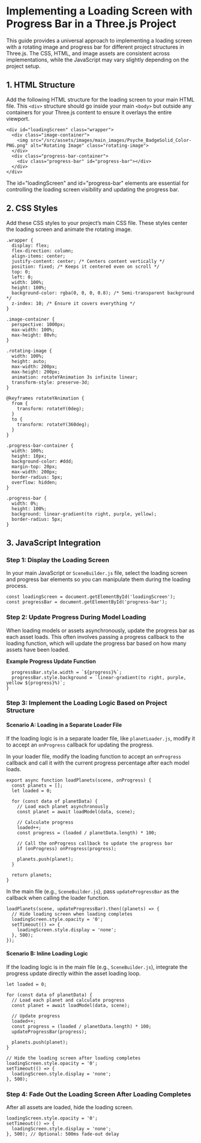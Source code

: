 # Implementing a Loading Screen with Progress Bar in a Three.js Project

This guide provides a universal approach to implementing a loading screen with a rotating image and progress bar for different project structures in Three.js. The CSS, HTML, and image assets are consistent across implementations, while the JavaScript may vary slightly depending on the project setup.

## 1. HTML Structure

Add the following HTML structure for the loading screen to your main HTML file. This `<div>` structure should go inside your main `<body>` but outside any containers for your Three.js content to ensure it overlays the entire viewport.


```
<div id="loadingScreen" class="wrapper">
  <div class="image-container">
    <img src="/src/assets/images/main_images/Psyche_BadgeSolid_Color-PNG.png" alt="Rotating Image" class="rotating-image">
  </div>
  <div class="progress-bar-container">
    <div class="progress-bar" id="progress-bar"></div>
  </div>
</div>
```

The id="loadingScreen" and id="progress-bar" elements are essential for controlling the loading screen visibility and updating the progress bar.

## 2. CSS Styles

Add these CSS styles to your project’s main CSS file. These styles center the loading screen and animate the rotating image.


```
.wrapper {
  display: flex;
  flex-direction: column;
  align-items: center;
  justify-content: center; /* Centers content vertically */
  position: fixed; /* Keeps it centered even on scroll */
  top: 0;
  left: 0;
  width: 100%;
  height: 100%;
  background-color: rgba(0, 0, 0, 0.8); /* Semi-transparent background */
  z-index: 10; /* Ensure it covers everything */
}

.image-container {
  perspective: 1000px;
  max-width: 100%;
  max-height: 80vh;
}

.rotating-image {
  width: 100%;
  height: auto;
  max-width: 200px;
  max-height: 200px;
  animation: rotateYAnimation 3s infinite linear;
  transform-style: preserve-3d;
}

@keyframes rotateYAnimation {
  from {
    transform: rotateY(0deg);
  }
  to {
    transform: rotateY(360deg);
  }
}

.progress-bar-container {
  width: 100%;
  height: 10px;
  background-color: #ddd;
  margin-top: 20px;
  max-width: 200px;
  border-radius: 5px;
  overflow: hidden;
}

.progress-bar {
  width: 0%;
  height: 100%;
  background: linear-gradient(to right, purple, yellow);
  border-radius: 5px;
}
```
## 3. JavaScript Integration

### Step 1: Display the Loading Screen

In your main JavaScript or `SceneBuilder.js` file, select the loading screen and progress bar elements so you can manipulate them during the loading process.

```
const loadingScreen = document.getElementById('loadingScreen');
const progressBar = document.getElementById('progress-bar');
```  
### Step 2: Update Progress During Model Loading

When loading models or assets asynchronously, update the progress bar as each asset loads. This often involves passing a progress callback to the loading function, which will update the progress bar based on how many assets have been loaded.

**Example Progress Update Function**
```function updateProgressBar(progress) {
  progressBar.style.width = `${progress}%`;
  progressBar.style.background = `linear-gradient(to right, purple, yellow ${progress}%)`;
}
```
### Step 3: Implement the Loading Logic Based on Project Structure

#### Scenario A: Loading in a Separate Loader File

If the loading logic is in a separate loader file, like `planetLoader.js`, modify it to accept an `onProgress` callback for updating the progress.

In your loader file, modify the loading function to accept an `onProgress` callback and call it with the current progress percentage after each model loads.

```
export async function loadPlanets(scene, onProgress) {
  const planets = [];
  let loaded = 0;

  for (const data of planetData) {
    // Load each planet asynchronously
    const planet = await loadModel(data, scene);

    // Calculate progress
    loaded++;
    const progress = (loaded / planetData.length) * 100;

    // Call the onProgress callback to update the progress bar
    if (onProgress) onProgress(progress);

    planets.push(planet);
  }

  return planets;
}
```
In the main file (e.g., `SceneBuilder.js`), pass `updateProgressBar` as the callback when calling the loader function.

```  
loadPlanets(scene, updateProgressBar).then((planets) => {
  // Hide loading screen when loading completes
  loadingScreen.style.opacity = '0';
  setTimeout(() => {
    loadingScreen.style.display = 'none';
  }, 500);
});
```
#### Scenario B: Inline Loading Logic

If the loading logic is in the main file (e.g., `SceneBuilder.js`), integrate the progress update directly within the asset loading loop.

```const planets = [];
let loaded = 0;

for (const data of planetData) {
  // Load each planet and calculate progress
  const planet = await loadModel(data, scene);

  // Update progress
  loaded++;
  const progress = (loaded / planetData.length) * 100;
  updateProgressBar(progress);

  planets.push(planet);
}

// Hide the loading screen after loading completes
loadingScreen.style.opacity = '0';
setTimeout(() => {
  loadingScreen.style.display = 'none';
}, 500);
```
### Step 4: Fade Out the Loading Screen After Loading Completes

After all assets are loaded, hide the loading screen.
```
loadingScreen.style.opacity = '0';
setTimeout(() => {
  loadingScreen.style.display = 'none';
}, 500); // Optional: 500ms fade-out delay
```

